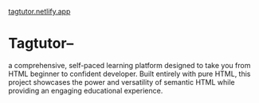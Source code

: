 [tagtutor.netlify.app](https://tagtutor.netlify.app)
# Tagtutor– 
a comprehensive, self-paced learning platform designed to take you from HTML beginner to confident developer. Built entirely with pure HTML, this project showcases the power and versatility of semantic HTML while providing an engaging educational experience.
